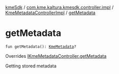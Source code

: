 [kmeSdk](../../index.md) / [com.kme.kaltura.kmesdk.controller.impl](../index.md) / [KmeMetadataControllerImpl](index.md) / [getMetadata](./get-metadata.md)

# getMetadata

`fun getMetadata(): `[`KmeMetadata`](../../com.kme.kaltura.kmesdk.rest.response.metadata/-kme-metadata/index.md)`?`

Overrides [IKmeMetadataController.getMetadata](../../com.kme.kaltura.kmesdk.controller/-i-kme-metadata-controller/get-metadata.md)

Getting stored metadata

